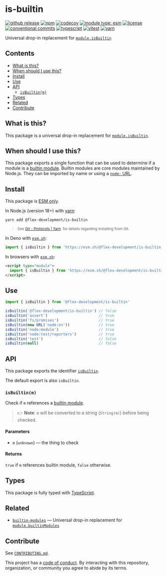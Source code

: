 # is-builtin

[![github release](https://img.shields.io/github/v/release/flex-development/is-builtin.svg?include_prereleases\&sort=semver)](https://github.com/flex-development/is-builtin/releases/latest)
[![npm](https://img.shields.io/npm/v/@flex-development/is-builtin.svg)](https://npmjs.com/package/@flex-development/is-builtin)
[![codecov](https://codecov.io/github/flex-development/is-builtin/branch/main/graph/badge.svg?token=MQ427OD7XD)](https://codecov.io/github/flex-development/is-builtin)
[![module type: esm](https://img.shields.io/badge/module%20type-esm-brightgreen)](https://github.com/voxpelli/badges-cjs-esm)
[![license](https://img.shields.io/github/license/flex-development/is-builtin.svg)](LICENSE.md)
[![conventional commits](https://img.shields.io/badge/-conventional%20commits-fe5196?logo=conventional-commits\&logoColor=ffffff)](https://conventionalcommits.org)
[![typescript](https://img.shields.io/badge/-typescript-3178c6?logo=typescript\&logoColor=ffffff)](https://typescriptlang.org)
[![vitest](https://img.shields.io/badge/-vitest-6e9f18?style=flat\&logo=vitest\&logoColor=ffffff)](https://vitest.dev)
[![yarn](https://img.shields.io/badge/-yarn-2c8ebb?style=flat\&logo=yarn\&logoColor=ffffff)](https://yarnpkg.com)

Universal drop-in replacement for [`module.isBuiltin`][moduleisbuiltin]

## Contents

- [What is this?](#what-is-this)
- [When should I use this?](#when-should-i-use-this)
- [Install](#install)
- [Use](#use)
- [API](#api)
  - [`isBuiltin(m)`](#isbuiltinm)
- [Types](#types)
- [Related](#related)
- [Contribute](#contribute)

## What is this?

This package is a universal drop-in replacement for [`module.isBuiltin`][moduleisbuiltin].

## When should I use this?

This package exports a single function that can be used to determine if a module is a [builtin module][builtin]. Builtin
modules are core modules maintained by Node.js. They can be imported by name or using a [`node:` URL][node-url].

## Install

This package is [ESM only][esm].

In Node.js (version 18+) with [yarn][]:

```sh
yarn add @flex-development/is-builtin
```

<blockquote>
  <small>
    See <a href='https://yarnpkg.com/protocol/git'>Git - Protocols | Yarn</a>
    &nbsp;for details regarding installing from Git.
  </small>
</blockquote>

In Deno with [`esm.sh`][esmsh]:

```ts
import { isBuiltin } from 'https://esm.sh/@flex-development/is-builtin'
```

In browsers with [`esm.sh`][esmsh]:

```html
<script type="module">
  import { isBuiltin } from 'https://esm.sh/@flex-development/is-builtin'
</script>
```

## Use

```ts
import { isBuiltin } from '@flex-development/is-builtin'

isBuiltin('@flex-development/is-builtin') // false
isBuiltin('assert')                       // true
isBuiltin('fs/promises')                  // true
isBuiltin(new URL('node:os'))             // true
isBuiltin('node:module')                  // true
isBuiltin('node:test/reporters')          // true
isBuiltin('test')                         // false
isBuiltin(null)                           // false
```

## API

This package exports the identifier [`isBuiltin`](#isbuiltinm).

The default export is also `isBuiltin`.

### `isBuiltin(m)`

Check if `m` references a [builtin module][builtin].

> 👉 **Note**: `m` will be converted to a string (`String(m)`) before being checked.

#### Parameters

- `m` (`unknown`) — the thing to check

#### Returns

`true` if `m` references builtin module, `false` otherwise.

## Types

This package is fully typed with [TypeScript][].

## Related

- [`builtin-modules`][builtin-modules]
  — Universal drop-in replacement for [`module.builtinModules`][modulebuiltinmodules]

## Contribute

See [`CONTRIBUTING.md`](./CONTRIBUTING.md).

This project has a [code of conduct](./CODE_OF_CONDUCT.md). By interacting with this repository, organization, or
community you agree to abide by its terms.

[builtin-modules]: https://github.com/flex-development/builtin-modules

[builtin]: https://nodejs.org/api/esm.html#builtin-modules

[esm]: https://gist.github.com/sindresorhus/a39789f98801d908bbc7ff3ecc99d99c

[esmsh]: https://esm.sh

[modulebuiltinmodules]: https://nodejs.org/api/module.html#modulebuiltinmodules

[moduleisbuiltin]: https://nodejs.org/api/module.html#moduleisbuiltinmodulename

[node-url]: https://nodejs.org/api/esm.html#node-imports

[typescript]: https://www.typescriptlang.org

[yarn]: https://yarnpkg.com
